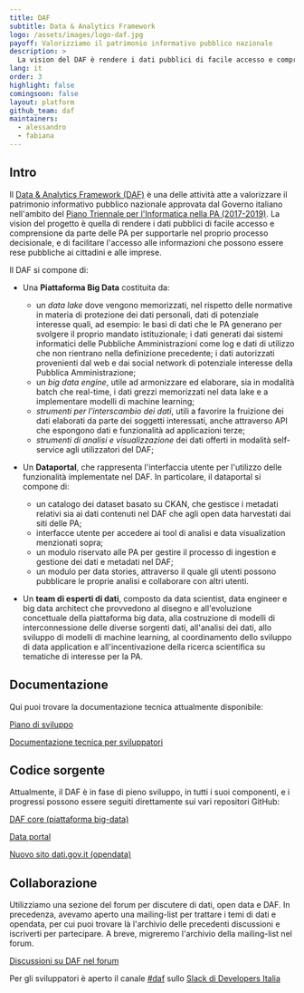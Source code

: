 ```yaml
---
title: DAF
subtitle: Data & Analytics Framework
logo: /assets/images/logo-daf.jpg
payoff: Valorizziamo il patrimonio informativo pubblico nazionale
description: >
  La vision del DAF è rendere i dati pubblici di facile accesso e comprensione da parte delle PA per supportarle nel proprio data driven decision making, e di facilitare l'accesso alle informazioni che possono essere rese pubbliche da parte di cittadini e imprese.
lang: it
order: 3
highlight: false
comingsoon: false
layout: platform
github_team: daf
maintainers:
  - alessandro
  - fabiana
---
```


## Intro

Il [Data & Analytics Framework (DAF)](https://docs.italia.it/italia/pianotriennale-ict/pianotriennale-ict-doc/it/bozza/doc/09_data-analytics-framework.html) è una delle
attività atte a valorizzare il patrimonio informativo pubblico nazionale
approvata dal Governo italiano nell'ambito del [Piano Triennale per
l'Informatica nella PA (2017-2019)](https://pianotriennale-ict.italia.it/). La
vision del progetto è quella di rendere i dati pubblici di facile accesso e
comprensione da parte delle PA per supportarle nel proprio processo
decisionale, e di facilitare l'accesso alle informazioni che possono essere
rese pubbliche ai cittadini e alle imprese.

Il DAF si compone di:

 * Una **Piattaforma Big Data** costituita da:
    * un *data lake* dove vengono memorizzati, nel rispetto delle normative in
      materia di protezione dei dati personali, dati di potenziale interesse
      quali, ad esempio: le basi di dati che le PA generano per svolgere il
      proprio mandato istituzionale; i dati generati dai sistemi informatici
      delle Pubbliche Amministrazioni come log e dati di utilizzo che non
      rientrano nella definizione precedente; i dati autorizzati provenienti
      dal web e dai social network di potenziale interesse della Pubblica
      Amministrazione;
    * un *big data engine*, utile ad armonizzare ed elaborare, sia in modalità
      batch che real-time, i dati grezzi memorizzati nel data lake e a
      implementare modelli di machine learning;
    * *strumenti per l'interscambio dei dati*, utili a favorire la fruizione
      dei dati elaborati da parte dei soggetti interessati, anche attraverso
      API che espongono dati e funzionalità ad applicazioni terze;
    * *strumenti di analisi e visualizzazione* dei dati offerti in modalità
      self-service agli utilizzatori del DAF;
 * Un **Dataportal**, che rappresenta l'interfaccia utente per l'utilizzo delle
   funzionalità implementate nel DAF. In particolare, il dataportal si compone
   di:
    * un catalogo dei dataset basato su CKAN, che gestisce i metadati relativi
      sia ai dati contenuti nel DAF che agli open data harvestati dai siti
      delle PA;
    * interfacce utente per accedere ai tool di analisi e data visualization
      menzionati sopra;
    * un modulo riservato alle PA per gestire il processo di ingestion e
      gestione dei dati e metadati nel DAF;
    * un modulo per data stories, attraverso il quale gli utenti possono
      pubblicare le proprie analisi e collaborare con altri utenti.

 * Un **team di esperti di dati**, composto da data scientist, data engineer e
   big data architect che provvedono al disegno e all'evoluzione concettuale
   della piattaforma big data, alla costruzione di modelli di interconnessione
   delle diverse sorgenti dati, all'analisi dei dati, allo sviluppo di modelli
   di machine learning, al coordinamento dello sviluppo di data application e
   all'incentivazione della ricerca scientifica su tematiche di interesse per
   la PA.


## Documentazione

Qui puoi trovare la documentazione tecnica attualmente disponibile:

[Piano di sviluppo](https://docs.italia.it/italia/daf/daf-piano-di-sviluppo/)

[Documentazione tecnica per sviluppatori](https://docs.italia.it/italia/daf/daf-docs/)


## Codice sorgente

Attualmente, il DAF è in fase di pieno sviluppo, in tutti i suoi componenti, e i
progressi possono essere seguiti direttamente sui vari repositori GitHub:

[DAF core (piattaforma big-data)](https://github.com/italia/daf)

[Data portal](https://github.com/italia/daf-dataportal)

[Nuovo sito dati.gov.it (opendata)](https://github.com/italia/daf-publicdata)


## Collaborazione

Utilizziamo una sezione del forum per discutere di dati, open data e DAF. In precedenza,
avevamo aperto una mailing-list per trattare i temi di dati e opendata, per cui puoi trovare là
l'archivio delle precedenti discussioni e iscriverti per partecipare. A breve, migreremo l'archivio
della mailing-list nel forum.


[Discussioni su DAF nel forum](https://forum.italia.it/c/daf)

Per gli sviluppatori è aperto il canale [#daf](https://developersitalia.slack.com/messages/C760XQX9Q) sullo [Slack di Developers Italia](https://slack.developers.italia.it)

